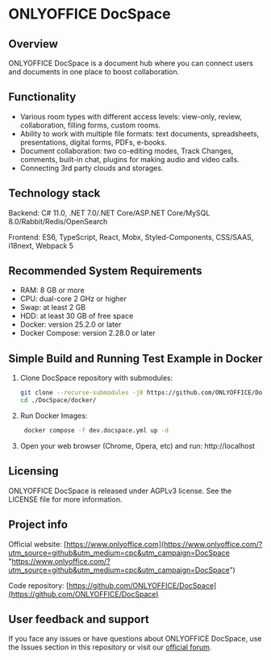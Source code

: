 ﻿# ONLYOFFICE DocSpace

## Overview

ONLYOFFICE DocSpace is a document hub where you can connect users and documents in one place to boost collaboration. 

## Functionality

* Various room types with different access levels: view-only, review, collaboration, filling forms, custom rooms. 
* Ability to work with multiple file formats: text documents, spreadsheets, presentations, digital forms, PDFs, e-books.
* Document collaboration: two co-editing modes, Track Changes, comments, built-in chat, plugins for making audio and video calls.
* Connecting 3rd party clouds and storages.

## Technology stack

Backend: С# 11.0, .NET 7.0/.NET Core/ASP.NET Core/MySQL 8.0/Rabbit/Redis/OpenSearch

Frontend: ES6, TypeScript, React, Mobx, Styled-Components, CSS/SAAS, i18next, Webpack 5

## Recommended System Requirements

* RAM: 8 GB or more
* CPU: dual-core 2 GHz or higher
* Swap: at least 2 GB
* HDD: at least 30 GB of free space
* Docker: version 25.2.0 or later
* Docker Compose: version 2.28.0 or later

## Simple Build and Running Test Example in Docker 

1. Clone DocSpace repository with submodules:

   ```bash
   git clone --recurse-submodules -j8 https://github.com/ONLYOFFICE/DocSpace.git
   cd ./DocSpace/docker/

   ```
2. Run Docker Images:
 
   ```bash
    docker compose -f dev.docspace.yml up -d

   ```
3. Open your web browser (Chrome, Opera, etc) and run: http://localhost

## Licensing 

ONLYOFFICE DocSpace is released under AGPLv3 license. See the LICENSE file for more information.

## Project info

Official website: [https://www.onlyoffice.com](https://www.onlyoffice.com/?utm_source=github&utm_medium=cpc&utm_campaign=DocSpace "https://www.onlyoffice.com/?utm_source=github&utm_medium=cpc&utm_campaign=DocSpace")

Code repository: [https://github.com/ONLYOFFICE/DocSpace](https://github.com/ONLYOFFICE/DocSpace)

## User feedback and support

If you face any issues or have questions about ONLYOFFICE DocSpace, use the Issues section in this repository or visit our [official forum](https://forum.onlyoffice.com/).
